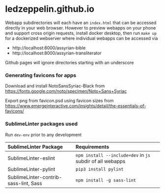 # ledzeppelin.github.io

Webapp subdirectories will each have an `index.html` that can be accessed directly in your web browser.  However to preview webapps on your phone and support cross origin requests, install docker desktop, then run `make up` for a dockerized webserver where individual webapps can be accessed via

* http://localhost:8000/assyrian-bible
* http://localhost:8000/assyrian-transliterator

Github pages will ignore directories starting with an underscore

### Generating favicons for apps

Download and install NotoSansSyriac-Black from https://fonts.google.com/noto/specimen/Noto+Sans+Syriac

Export png from favicon.psd using favicon sizes from https://www.emergeinteractive.com/insights/detail/the-essentials-of-favicons/

### SublimeLinter packages used

Run `dev-env` prior to any development

| SublimeLinter Package                   | Requirements |
| :---                                    | :---- |
| SublimeLinter-eslint                    | `npm install --include=dev` in `js` subdir of all webapps |
| SublimeLinter-pylint                    | `pip3 install pylint` |
| SublimeLinter-contrib-sass-lint, Sass   | `npm install -g sass-lint` |

